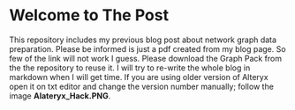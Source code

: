 # Welcome to The Post

This repository includes my previous blog post about network graph data preparation.  Please be informed is just a pdf created from my blog page. So few of the link will not work I guess. Please download the Graph Pack from the the repository to reuse it. I will try to re-write the whole blog in markdown when I will get time. If you are using older version of Alteryx open it on txt editor and change the version number manually; follow the image **Alateryx_Hack.PNG**.